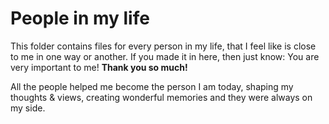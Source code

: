 # People in my life
This folder contains files for every person in my life, that I feel like is close to me in one way or another. If you made it in here, then just know: You are very important to me! **Thank you so much!**

All the people helped me become the person I am today, shaping my thoughts & views, creating wonderful memories and they were always on my side.
